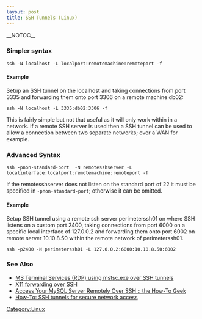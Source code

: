 ```yaml
---
layout: post 
title: SSH Tunnels (Linux)
---
```


\_\_NOTOC\_\_

### Simpler syntax

    ssh -N localhost -L localport:remotemachine:remoteport -f

#### Example

Setup an SSH tunnel on the localhost and taking connections from port
3335 and forwarding them onto port 3306 on a remote machine db02:

    ssh -N localhost -L 3335:db02:3306 -f

This is fairly simple but not that useful as it will only work within in
a network. If a remote SSH server is used then a SSH tunnel can be used
to allow a connection between two separate networks; over a WAN for
example.

### Advanced Syntax

    ssh -pnon-standard-port  -N remotesshserver -L localinterface:localport:remotemachine:remoteport -f

If the remotesshserver does not listen on the standard port of 22 it
must be specified in `-pnon-standard-port`; otherwise it can be omitted.

#### Example

Setup SSH tunnel using a remote ssh server perimeterssh01 on where SSH
listens on a custom port 2400, taking connections from port 6000 on a
specific local interface of 127.0.0.2 and forwarding them onto port 6002
on remote server 10.10.8.50 within the remote network of perimeterssh01.

    ssh -p2400 -N perimeterssh01 -L 127.0.0.2:6000:10.10.8.50:6002

### See Also

-   [MS Terminal Services (RDP) using mstsc.exe over SSH
    tunnels](http://www.msfn.org/board/ms-terminal-services-rdp-using-mstsc-exe-over-ssh-tunnels-t128735.html)
-   [X11 forwarding over
    SSH](http://my.brandeis.edu/bboard/q-and-a-fetch-msg?msg_id=0000JK)
-   [Access Your MySQL Server Remotely Over SSH :: the How-To
    Geek](http://www.howtogeek.com/howto/ubuntu/access-your-mysql-server-remotely-over-ssh/)
-   [How-To: SSH tunnels for secure network
    access](http://www.engadget.com/2006/03/21/how-to-ssh-tunnels-for-secure-network-access/)

[Category:Linux](Category:Linux "wikilink")
